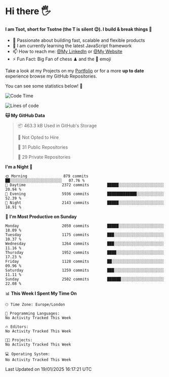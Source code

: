 # Hi there :raised_hand_with_fingers_splayed:
#### I am Tsot, short for Tsotne (the T is silent :wink:). I build & break things :space_invader:
- :telescope: Passionate about building fast, scalable and flexible products
- :seedling: I am currently learning the latest JavaScript framework 
- :mailbox: How to reach me: [@My LinkedIn](https://www.linkedin.com/in/tsotne-gvadzabia/) or [@My Website](https://tsotne.co.uk/contact)
- :zap: Fun Fact: Big Fan of chess ♟ and the 👾 emoji

Take a look at my Projects on my [Portfolio](https://tsotne.co.uk/) or for a more **up to date** experience browse my GitHub Repositories.

You can see some statistics below! :space_invader:
<!--START_SECTION:waka-->
![Code Time](http://img.shields.io/badge/Code%20Time-761%20hrs%202%20mins-blue)

![Lines of code](https://img.shields.io/badge/From%20Hello%20World%20I%27ve%20Written-7.1%20million%20lines%20of%20code-blue)

**🐱 My GitHub Data** 

> 📦 463.3 kB Used in GitHub's Storage 
 > 
> 🚫 Not Opted to Hire
 > 
> 📜 31 Public Repositories 
 > 
> 🔑 29 Private Repositories 
 > 
**I'm a Night 🦉** 

```text
🌞 Morning                879 commits         ██░░░░░░░░░░░░░░░░░░░░░░░   07.76 % 
🌆 Daytime                2372 commits        █████░░░░░░░░░░░░░░░░░░░░   20.94 % 
🌃 Evening                5936 commits        █████████████░░░░░░░░░░░░   52.39 % 
🌙 Night                  2143 commits        █████░░░░░░░░░░░░░░░░░░░░   18.91 % 
```
📅 **I'm Most Productive on Sunday** 

```text
Monday                   2050 commits        █████░░░░░░░░░░░░░░░░░░░░   18.09 % 
Tuesday                  1175 commits        ███░░░░░░░░░░░░░░░░░░░░░░   10.37 % 
Wednesday                1264 commits        ███░░░░░░░░░░░░░░░░░░░░░░   11.16 % 
Thursday                 1952 commits        ████░░░░░░░░░░░░░░░░░░░░░   17.23 % 
Friday                   1128 commits        ██░░░░░░░░░░░░░░░░░░░░░░░   09.96 % 
Saturday                 1259 commits        ███░░░░░░░░░░░░░░░░░░░░░░   11.11 % 
Sunday                   2502 commits        ██████░░░░░░░░░░░░░░░░░░░   22.08 % 
```


📊 **This Week I Spent My Time On** 

```text
🕑︎ Time Zone: Europe/London

💬 Programming Languages: 
No Activity Tracked This Week

🔥 Editors: 
No Activity Tracked This Week

🐱‍💻 Projects: 
No Activity Tracked This Week

💻 Operating System: 
No Activity Tracked This Week
```


 Last Updated on 19/01/2025 16:17:21 UTC
<!--END_SECTION:waka-->
